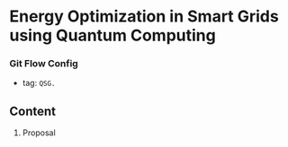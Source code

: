 # Energy Optimization in Smart Grids using Quantum Computing

### Git Flow Config

- tag: `QSG.`

## Content

1. Proposal

